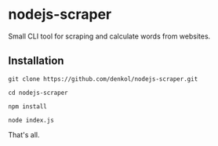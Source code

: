 # nodejs-scraper

Small CLI tool for scraping and calculate words from websites.

## Installation

``git clone https://github.com/denkol/nodejs-scraper.git``

``cd nodejs-scraper``

``npm install``

``node index.js``

That's all. 